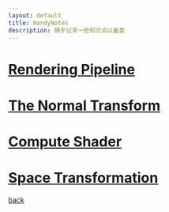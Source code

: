 ```yaml
---
layout: default
title: HandyNotes
description: 随手记录一些知识点以备查
---
```


# [Rendering Pipeline](./RenderingPipeline.html)

# [The Normal Transform](./TheNormalTransform.html)

# [Compute Shader](./ComputeShader.html)

# [Space Transformation](./SpaceTransformation.md)

[back](./../../)